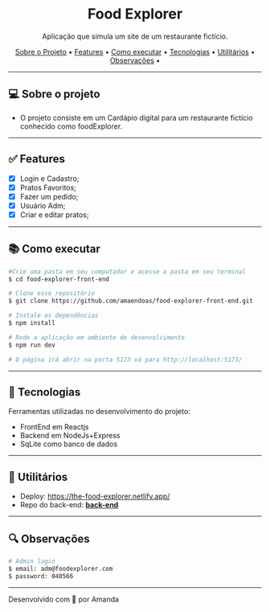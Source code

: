 <h1 align="center">Food Explorer</h1>

<p align="center">Aplicação que simula um site de um restaurante fictício. </p>

<p align="center">
  <a href="#computer-sobre-o-projeto">Sobre o Projeto</a> •
  <a href="#white_check_mark-features">Features</a> •
  <a href="#books-como-executar">Como executar</a> •
  <a href="#hammer-tecnologias">Tecnologias</a> •
  <a href="#hammer-utilitários">Utilitários</a> •
  <a href="#mag-observações">Observações</a> •
</p>

---

## :computer: Sobre o projeto

- O projeto consiste em um Cardápio digital para um restaurante fictício conhecido como foodExplorer.

---

## :white_check_mark: Features
- [x] Login e Cadastro;
- [x] Pratos Favoritos;
- [x] Fazer um pedido;
- [x] Usuário Adm;
- [x] Criar e editar pratos;

---

## :books: Como executar

```bash
#Crie uma pasta em seu computador e acesse a pasta em seu terminal
$ cd food-explorer-front-end

# Clone esse repositório
$ git clone https://github.com/amaendoas/food-explorer-front-end.git

# Instale as dependências
$ npm install

# Rode a aplicação em ambiente de desenvolvimento
$ npm run dev

# O página irá abrir na porta 5173 vá para http://localhost:5173/
```
---

## :hammer: Tecnologias

Ferramentas utilizadas no desenvolvimento do projeto:

- FrontEnd em Reactjs
- Backend em NodeJs+Express
- SqLite como banco de dados

---

## :hammer: Utilitários

- Deploy: https://the-food-explorer.netlify.app/
- Repo do back-end: [**back-end**](https://github.com/amaendoas/food-explorer-backend)

---

## :mag: Observações

```bash
# Admin login
$ email: adm@foodexplorer.com
$ password: 040566
```

---

Desenvolvido com 💜 por Amanda

